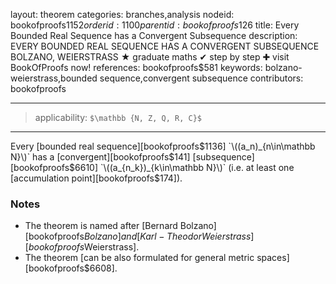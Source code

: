 layout: theorem
categories: branches,analysis
nodeid: bookofproofs$1152
orderid: 1100
parentid: bookofproofs$126
title: Every Bounded Real Sequence has a Convergent Subsequence
description: EVERY BOUNDED REAL SEQUENCE HAS A CONVERGENT SUBSEQUENCE BOLZANO, WEIERSTRASS ★ graduate maths ✔ step by step ✚ visit BookOfProofs now!
references: bookofproofs$581
keywords: bolzano-weierstrass,bounded sequence,convergent subsequence
contributors: bookofproofs


---
> applicability: `$\mathbb {N, Z, Q, R, C}$`

---

Every [bounded real sequence][bookofproofs$1136] `\((a_n)_{n\in\mathbb N}\)` has a [convergent][bookofproofs$141] [subsequence][bookofproofs$6610] `\((a_{n_k})_{k\in\mathbb N}\)` (i.e. at least one [accumulation point][bookofproofs$174]).

### Notes

* The theorem is named after [Bernard Bolzano][bookofproofs$Bolzano] and [Karl-Theodor Weierstrass][bookofproofs$Weierstrass].
* The theorem [can be also formulated for general metric spaces][bookofproofs$6608].